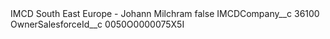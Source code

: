 <?xml version="1.0" encoding="UTF-8"?>
<CustomMetadata xmlns="http://soap.sforce.com/2006/04/metadata" xmlns:xsi="http://www.w3.org/2001/XMLSchema-instance" xmlns:xsd="http://www.w3.org/2001/XMLSchema">
    <label>IMCD South East Europe - Johann Milchram</label>
    <protected>false</protected>
    <values>
        <field>IMCDCompany__c</field>
        <value xsi:type="xsd:string">36100</value>
    </values>
    <values>
        <field>OwnerSalesforceId__c</field>
        <value xsi:type="xsd:string">0050O0000075X5I</value>
    </values>
</CustomMetadata>
